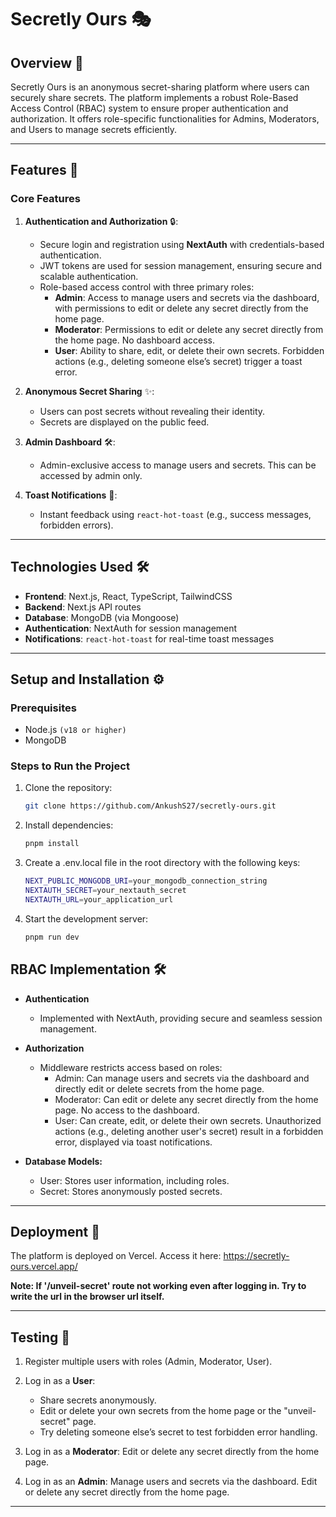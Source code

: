# **Secretly Ours** 🎭

## **Overview** 📝
Secretly Ours is an anonymous secret-sharing platform where users can securely share secrets. The platform implements a robust Role-Based Access Control (RBAC) system to ensure proper authentication and authorization. It offers role-specific functionalities for Admins, Moderators, and Users to manage secrets efficiently.

---

## **Features** 🌟

### **Core Features**
1. **Authentication and Authorization** 🔒:
   - Secure login and registration using **NextAuth** with credentials-based authentication.
   - JWT tokens are used for session management, ensuring secure and scalable authentication.
   - Role-based access control with three primary roles:
     - **Admin**: Access to manage users and secrets via the dashboard, with permissions to edit or delete any secret directly from the home page.
     - **Moderator**: Permissions to edit or delete any secret directly from the home page. No dashboard access.
     - **User**: Ability to share, edit, or delete their own secrets. Forbidden actions (e.g., deleting someone else’s secret) trigger a toast error.

2. **Anonymous Secret Sharing** ✨:
   - Users can post secrets without revealing their identity.
   - Secrets are displayed on the public feed.

3. **Admin Dashboard** 🛠️:
   - Admin-exclusive access to manage users and secrets. This can be accessed by admin only.

4. **Toast Notifications** 🔔:
   - Instant feedback using `react-hot-toast` (e.g., success messages, forbidden errors).

---

## **Technologies Used** 🛠️

- **Frontend**: Next.js, React, TypeScript, TailwindCSS
- **Backend**: Next.js API routes
- **Database**: MongoDB (via Mongoose)
- **Authentication**: NextAuth for session management
- **Notifications**: `react-hot-toast` for real-time toast messages

---

## **Setup and Installation** ⚙️

### **Prerequisites**
- Node.js `(v18 or higher)`
- MongoDB

### **Steps to Run the Project**
1. Clone the repository:
   ```bash
   git clone https://github.com/AnkushS27/secretly-ours.git
2. Install dependencies:
   ```bash
   pnpm install
3. Create a .env.local file in the root directory with the following keys:
    ```bash
    NEXT_PUBLIC_MONGODB_URI=your_mongodb_connection_string
    NEXTAUTH_SECRET=your_nextauth_secret
    NEXTAUTH_URL=your_application_url
4. Start the development server:
    ```bash
    pnpm run dev

## **RBAC Implementation** 🛠️

- **Authentication**
    - Implemented with NextAuth, providing secure and seamless session management.
- **Authorization**
    - Middleware restricts access based on roles:
        - Admin: Can manage users and secrets via the dashboard and directly edit or delete secrets from the home page.
        - Moderator: Can edit or delete any secret directly from the home page. No access to the dashboard.
        - User: Can create, edit, or delete their own secrets. Unauthorized actions (e.g., deleting another user's secret) result in a forbidden error, displayed via toast notifications.

- **Database Models:**
    - User: Stores user information, including roles.
    - Secret: Stores anonymously posted secrets.

---

## **Deployment 🚀**
The platform is deployed on Vercel.
Access it here: https://secretly-ours.vercel.app/

**Note: If '/unveil-secret' route not working even after logging in. Try to write the url in the browser url itself.**

---

## **Testing 🧪**
1. Register multiple users with roles (Admin, Moderator, User).

2. Log in as a **User**:
   - Share secrets anonymously.
   - Edit or delete your own secrets from the home page or the "unveil-secret" page.
   - Try deleting someone else’s secret to test forbidden error handling.
3. Log in as a **Moderator**:
Edit or delete any secret directly from the home page.

4. Log in as an **Admin**:
Manage users and secrets via the dashboard.
Edit or delete any secret directly from the home page.

---
